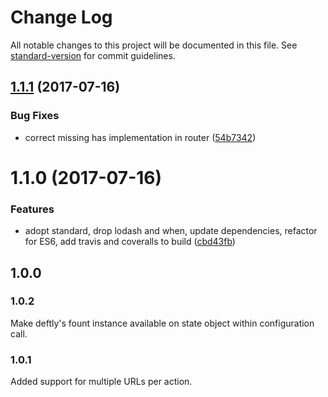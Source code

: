 # Change Log

All notable changes to this project will be documented in this file. See [standard-version](https://github.com/conventional-changelog/standard-version) for commit guidelines.

<a name="1.1.1"></a>
## [1.1.1](https://github.com/deftly/deftly-express/compare/v1.1.0...v1.1.1) (2017-07-16)


### Bug Fixes

* correct missing has implementation in router ([54b7342](https://github.com/deftly/deftly-express/commit/54b7342))



<a name="1.1.0"></a>
# 1.1.0 (2017-07-16)


### Features

* adopt standard, drop lodash and when, update dependencies, refactor for ES6, add travis and coveralls to build ([cbd43fb](https://github.com/deftly/deftly-express/commit/cbd43fb))



## 1.0.0

### 1.0.2
Make deftly's fount instance available on state object within configuration call.

### 1.0.1
Added support for multiple URLs per action.